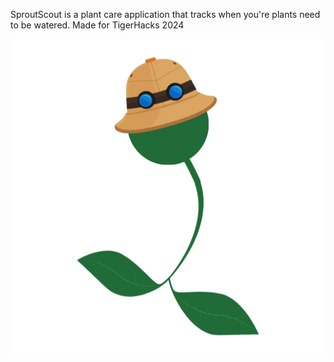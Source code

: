 SproutScout is a plant care application that tracks when you're plants need to be watered. 
Made for TigerHacks 2024

![Logo](sproutscout/assets/icon2-removebg.png)
